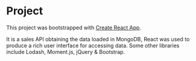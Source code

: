 # Project

This project was bootstrapped with [Create React App](https://github.com/facebook/create-react-app).

It is a sales API obtaining the data loaded in MongoDB, React was used to produce a rich user interface for accessing data. Some other libraries include Lodash, Moment.js, jQuery & Bootstrap.


